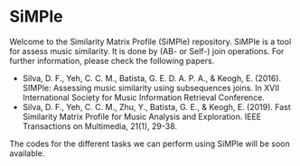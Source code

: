 # SiMPle

Welcome to the Similarity Matrix Profile (SiMPle) repository. SiMPle is a tool for assess music similarity. It is done by (AB- or Self-) join operations. For further information, please check the following papers.

- Silva, D. F., Yeh, C. C. M., Batista, G. E. D. A. P. A., & Keogh, E. (2016). SIMPle: Assessing music similarity using subsequences joins. In XVII International Society for Music Information Retrieval Conference.
- Silva, D. F., Yeh, C. C. M., Zhu, Y., Batista, G. E., & Keogh, E. (2019). Fast Similarity Matrix Profile for Music Analysis and Exploration. IEEE Transactions on Multimedia, 21(1), 29-38.


The codes for the different tasks we can perform using SiMPle will be soon available.
